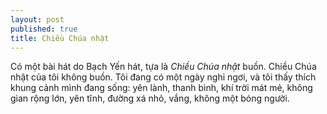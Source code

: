 ```yaml
---
layout: post
published: true
title: Chiều Chúa nhật
---
```


Có một bài hát do Bạch Yến hát, tựa là *Chiều Chúa nhật* buồn. Chiều Chúa nhật
của tôi không buồn. Tôi đang có một ngày nghỉ ngơi, và tôi thấy thích khung cảnh
mình đang sống: yên lành, thanh bình, khí trời mát mẻ, không gian rộng lớn, yên
tĩnh, đường xá nhỏ, vắng, không một bóng người.

